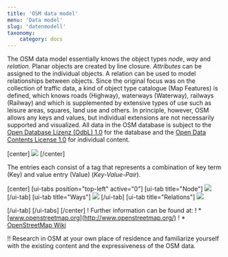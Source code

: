 ```yaml
---
title: 'OSM data model'
menu: 'Data model'
slug: 'datenmodell'
taxonomy:
    category: docs
---
```

The OSM data model essentially knows the object types *node*, *way* and *relation*. Planar objects are created by line closure. *Attributes* can be assigned to the individual objects. A relation can be used to model relationships between objects. Since the original focus was on the collection of traffic data, a kind of object type catalogue (Map Features) is defined, which knows roads (Highway), waterways (Waterway), railways (Railway) and which is supplemented by extensive types of use such as leisure areas, squares, land use and others. In principle, however, OSM allows any keys and values, but individual extensions are not necessarily supported and visualized. All data in the OSM database is subject to the [Open Database Lizenz (OdbL) 1.0](https://opendatacommons.org/licenses/odbl/) for the database and the [Open Data Contents License 1.0](https://opendatacommons.org/licenses/dbcl/) for individual content.

<!--Alle Daten, die in der OSM-Datenbank eingestellt sind, unterstehen der Lizenz Creative Commons Attribute Share Alike 2.0 (creativecommons.org/licenses/by-sa/2.0/).-->

[center]
![](Datenmodell.png?width=500)
[/center]

The entries each consist of a tag that represents a combination of key term (Key) and value entry (Value) (*Key-Value-Pair*).

[center]
[ui-tabs position="top-left" active="0"]
[ui-tab title="Node"]
![](node.png?width=500)
[/ui-tab]
[ui-tab title="Ways"]
![](ways.png?width=500)
[/ui-tab]
[ui-tab title="Relations"]
![](relations.png?width=500)

[/ui-tab]
[/ui-tabs]
[/center]
! Further information can be found at:
! * [www.openstreetmap.org](http://www.openstreetmap.org/)
! * [OpenStreetMap Wiki](https://wiki.openstreetmap.org/wiki/Main_Page)


!! Research in OSM at your own place of residence and familiarize yourself with the existing content and the expressiveness of the OSM data.
